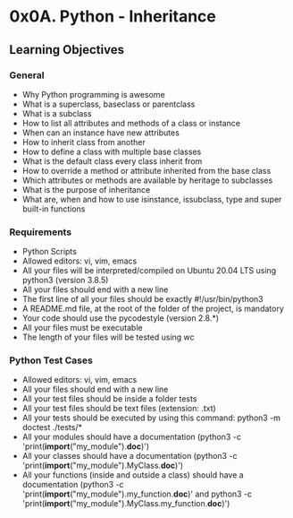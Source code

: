 # 0x0A. Python - Inheritance

## Learning Objectives

### General

- Why Python programming is awesome 
- What is a superclass, baseclass or parentclass 
- What is a subclass 
- How to list all attributes and methods of a class or instance 
- When can an instance have new attributes 
- How to inherit class from another 
- How to define a class with multiple base classes 
- What is the default class every class inherit from 
- How to override a method or attribute inherited from the base class 
- Which attributes or methods are available by heritage to subclasses 
- What is the purpose of inheritance 
- What are, when and how to use isinstance, issubclass, type and super built-in functions

### Requirements

- Python Scripts 
- Allowed editors: vi, vim, emacs 
- All your files will be interpreted/compiled on Ubuntu 20.04 LTS using python3 (version 3.8.5) 
- All your files should end with a new line 
- The first line of all your files should be exactly #!/usr/bin/python3 
- A README.md file, at the root of the folder of the project, is mandatory 
- Your code should use the pycodestyle (version 2.8.\*) 
- All your files must be executable 
- The length of your files will be tested using wc
 
### Python Test Cases 

- Allowed editors: vi, vim, emacs 
- All your files should end with a new line 
- All your test files should be inside a folder tests 
- All your test files should be text files (extension: .txt) 
- All your tests should be executed by using this command: python3 -m doctest ./tests/\* 
- All your modules should have a documentation (python3 -c 'print(__import__("my_module").__doc__)') 
- All your classes should have a documentation (python3 -c 'print(__import__("my_module").MyClass.__doc__)') 
- All your functions (inside and outside a class) should have a documentation (python3 -c 'print(__import__("my_module").my_function.__doc__)' and python3 -c 'print(__import__("my_module").MyClass.my_function.__doc__)') 
